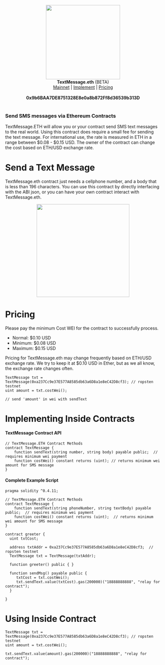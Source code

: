 <p align="center">
  <img width="240" src="http://i.imgur.com/OhQ1ngW.png"><br>
    <b>TextMessage.eth</b> (BETA)<br>
  <a href="https://ropsten.etherscan.io/address/0x9b6BAA7DE8751328E8e0a8b872Ff8d36539b313D">Mainnet</a> |
  <a href="#implementing-inside-contracts">Implement</a> |
  <a href="#pricing">Pricing</a><br>
  <br>
  <b>0x9b6BAA7DE8751328E8e0a8b872Ff8d36539b313D</b>
  <br><br>
</p>

### Send SMS messages via Ethereum Contracts

</center>

TextMessage.ETH will allow you or your contract send SMS text messages to the real world. Using this contract does require a small fee for sending the text message. For international use, the rate is measured in ETH in a range between $0.08 - $0.15 USD. The owner of the contract can change the cost based on ETH/USD exchange rate.

# Send a Text Message
TextMessage.eth contract just needs a cellphone number, and a body that is less than 196 characters. You can use this contract by directly interfacing with the ABI json, or you can have your own contract interact with TextMessage.eth.

<p align="center">
  <img width="300" src="http://i.imgur.com/2S994TG.png">
</p>

# Pricing
Please pay the minimum Cost WEI for the contract to successfully process.

- Normal: $0.10 USD
- Minimum: $0.08 USD
- Maximum: $0.15 USD

Pricing for TextMessage.eth may change frequently based on ETH/USD exchange rate. We try to keep it at $0.10 USD in Ether, but as we all know, the exchange rate changes often. 
```
TextMessage txt = TextMessage(0xa237Cc9e37E577A8585db63a6D8a1e8eC42D8cf3); // ropsten testnet
uint amount = txt.costWei();

// send 'amount' in wei with sendText
```


# Implementing Inside Contracts

#### TextMessage Contract API
```
// TextMessage.ETH Contract Methods
contract TextMessage {
    function sendText(string number, string body) payable public;  // requires minimum wei payment
    function costWei() constant returns (uint); // returns minimum wei amount for SMS message
}
```

#### Complete Example Script
```
pragma solidity ^0.4.11;

// TextMessage.ETH Contract Methods
contract TextMessage {
    function sendText(string phoneNumber, string textBody) payable public;  // requires minimum wei payment
    function costWei() constant returns (uint);  // returns minimum wei amount for SMS message
}

contract greeter {
  uint txtCost;
  
  address txtAddr = 0xa237Cc9e37E577A8585db63a6D8a1e8eC42D8cf3;  // ropsten testnet
  TextMessage txt = TextMessage(txtAddr);
  
  function greeter() public { }

  function sendMsg() payable public {
     txtCost = txt.costWei();
     txt.sendText.value(txtCost).gas(200000)("18888888888", "relay for contract");
  }
  
}
```


# Using Inside Contract

```
TextMessage txt = TextMessage(0xa237Cc9e37E577A8585db63a6D8a1e8eC42D8cf3); // ropsten testnet
uint amount = txt.costWei();

txt.sendText.value(amount).gas(200000)("18888888888", "relay for contract");
```
